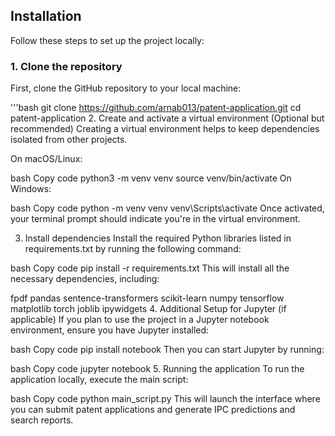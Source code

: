 ## Installation

Follow these steps to set up the project locally:

### 1. Clone the repository

First, clone the GitHub repository to your local machine:

'''bash
git clone https://github.com/arnab013/patent-application.git
cd patent-application
2. Create and activate a virtual environment (Optional but recommended)
Creating a virtual environment helps to keep dependencies isolated from other projects.

On macOS/Linux:

bash
Copy code
python3 -m venv venv
source venv/bin/activate
On Windows:

bash
Copy code
python -m venv venv
venv\Scripts\activate
Once activated, your terminal prompt should indicate you're in the virtual environment.

3. Install dependencies
Install the required Python libraries listed in requirements.txt by running the following command:

bash
Copy code
pip install -r requirements.txt
This will install all the necessary dependencies, including:

fpdf
pandas
sentence-transformers
scikit-learn
numpy
tensorflow
matplotlib
torch
joblib
ipywidgets
4. Additional Setup for Jupyter (if applicable)
If you plan to use the project in a Jupyter notebook environment, ensure you have Jupyter installed:

bash
Copy code
pip install notebook
Then you can start Jupyter by running:

bash
Copy code
jupyter notebook
5. Running the application
To run the application locally, execute the main script:

bash
Copy code
python main_script.py
This will launch the interface where you can submit patent applications and generate IPC predictions and search reports.
